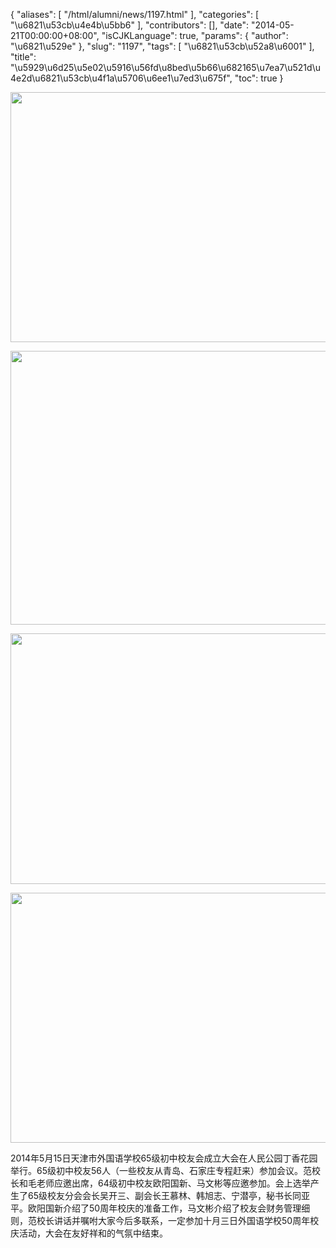 {
    "aliases": [
        "/html/alumni/news/1197.html"
    ],
    "categories": [
        "\u6821\u53cb\u4e4b\u5bb6"
    ],
    "contributors": [],
    "date": "2014-05-21T00:00:00+08:00",
    "isCJKLanguage": true,
    "params": {
        "author": "\u6821\u529e"
    },
    "slug": "1197",
    "tags": [
        "\u6821\u53cb\u52a8\u6001"
    ],
    "title": "\u5929\u6d25\u5e02\u5916\u56fd\u8bed\u5b66\u682165\u7ea7\u521d\u4e2d\u6821\u53cb\u4f1a\u5706\u6ee1\u7ed3\u675f",
    "toc": true
}


<img
    src="https://cdn.tfls.online/mirror/full/0af3292be5c0446253fea7426abf5ec83dfc9378.jpg"
    style="display:block;margin-left:auto;margin-right:auto;"
    decoding="async"
    fetchpriority="auto"
    loading="lazy"
    height="400"
    width="600"
/>





<img
    src="https://cdn.tfls.online/mirror/full/fea9a7e741a4a78b2a61e78c053cb9c8ce6aa6c2.jpg"
    style="display:block;margin-left:auto;margin-right:auto;"
    decoding="async"
    fetchpriority="auto"
    loading="lazy"
    height="438"
    width="600"
/>





<img
    src="https://cdn.tfls.online/mirror/full/78a4e2ecb727b1142cb7b1adc7730c3178d52614.jpg"
    style="display:block;margin-left:auto;margin-right:auto;"
    decoding="async"
    fetchpriority="auto"
    loading="lazy"
    height="401"
    width="600"
/>





<img
    src="https://cdn.tfls.online/mirror/full/7770ec04ec5464f1486acd32a18e280ff4656a62.jpg"
    style="display:block;margin-left:auto;margin-right:auto;"
    decoding="async"
    fetchpriority="auto"
    loading="lazy"
    height="400"
    width="600"
/>




  





2014年5月15日天津市外国语学校65级初中校友会成立大会在人民公园丁香花园举行。65级初中校友56人（一些校友从青岛、石家庄专程赶来）参加会议。范校长和毛老师应邀出席，64级初中校友欧阳国新、马文彬等应邀参加。会上选举产生了65级校友分会会长吴开三、副会长王慕林、韩旭志、宁潜亭，秘书长同亚平。欧阳国新介绍了50周年校庆的准备工作，马文彬介绍了校友会财务管理细则，范校长讲话并嘱咐大家今后多联系，一定参加十月三日外国语学校50周年校庆活动，大会在友好祥和的气氛中结束。




  




